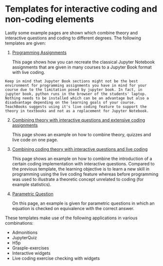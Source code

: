 # Templates for interactive coding and non-coding elements

Lastly some example pages are shown which combine theory and interactive questions and coding to different degrees. The following templates are given:

1. [Programming Assignments](example_gumbel.ipynb)

    This page shows how you can recreate the classical Jupyter Notebook assignments that are given in many courses to a Jupyter Book format with live coding. 

```{Note}
Keep in mind that Jupyter Book sections might not be the best environment for programming assignments you have in mind for your course due to the limitation posed by jupyter book. In fact, in jupyter book, python runs in the browser of the students' laptop. Nothing needs to be installed which can be an advantage but also a disadvantage depending on the learning goals of your course. TeachBooks suggests using it's live coding feature to support the theory in textbooks and not as a replacement for Jupyter Notebook.
```

2. [Combining theory with interactive questions and extensive coding assignments](example_quiz_interactive.ipynb)

    This page shows an example on how to combine theory, quizzes and live code on one page.

3. [Combining coding theory with interactive questions and live coding](coding_theory_widgets.ipynb)

    This page shows an example on how to combine the introduction of a certain coding implementation with interactive questions. Compared to the previous template, the learning objective is to learn a new skill in programming using the live coding feature whereas before programming was used to illustrate a theoretic concept unrelated to coding (for example statistics).

4. [Parametric Question](parametric_questions.ipynb)
    
    On this page, an example is given for parametric questions in which an equation is checked on equivalence with the correct answer.

These templates make use of the following applications in various combinations:

- Admonitions
- JupyterQuiz
- H5p
- Grasple-exercises
- Interactive widgets
- Live coding exercise checking with widgets